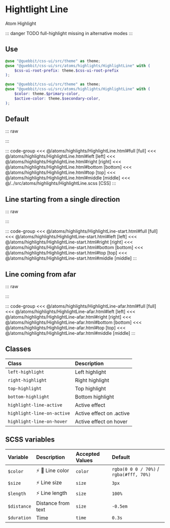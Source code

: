 # Hightlight Line
<Badge type="tip">Atom</Badge> <Badge type="info">Highlight</Badge>

::: danger TODO
full-highlight missing in alternative modes
:::

## Use

```scss
@use "@guebbit/css-ui/src/theme" as theme;
@use "@guebbit/css-ui/src/atoms/highlights/HighlightLine" with (
    $css-ui-root-prefix: theme.$css-ui-root-prefix
);
```

```scss
@use "@guebbit/css-ui/src/theme" as theme;
@use "@guebbit/css-ui/src/atoms/highlights/HighlightLine" with (
    $color: theme.$primary-color,
    $active-color: theme.$secondary-color,
);
```

## Default

::: raw
<div class="dev-section">
    <!--@include: ../../atoms/highlights/HighlightLine.html -->
</div>
:::


::: code-group
<<< @/atoms/highlights/HighlightLine.html#full [full]
<<< @/atoms/highlights/HighlightLine.html#left [left]
<<< @/atoms/highlights/HighlightLine.html#right [right]
<<< @/atoms/highlights/HighlightLine.html#bottom [bottom]
<<< @/atoms/highlights/HighlightLine.html#top [top]
<<< @/atoms/highlights/HighlightLine.html#middle [middle]
<<< @/../src/atoms/highlights/HighlightLine.scss [CSS]
:::

## Line starting from a single direction

::: raw
<div class="dev-section">
    <!--@include: ../../atoms/highlights/HighlightLine-start.html -->
</div>
:::

::: code-group
<<< @/atoms/highlights/HighlightLine-start.html#full [full]
<<< @/atoms/highlights/HighlightLine-start.html#left [left]
<<< @/atoms/highlights/HighlightLine-start.html#right [right]
<<< @/atoms/highlights/HighlightLine-start.html#bottom [bottom]
<<< @/atoms/highlights/HighlightLine-start.html#top [top]
<<< @/atoms/highlights/HighlightLine-start.html#middle [middle]
:::

## Line coming from afar

::: raw
<div class="dev-section">
    <!--@include: ../../atoms/highlights/HighlightLine-afar.html -->
</div>
:::

::: code-group
<<< @/atoms/highlights/HighlightLine-afar.html#full [full]
<<< @/atoms/highlights/HighlightLine-afar.html#left [left]
<<< @/atoms/highlights/HighlightLine-afar.html#right [right]
<<< @/atoms/highlights/HighlightLine-afar.html#bottom [bottom]
<<< @/atoms/highlights/HighlightLine-afar.html#top [top]
<<< @/atoms/highlights/HighlightLine-afar.html#middle [middle]
:::


## Classes

| Class                      | Description              |
|:---------------------------|:-------------------------|
| `left-highlight`           | Left highlight           |
| `right-highlight`          | Right highlight          |
| `top-highlight`            | Top highlight            |
| `bottom-highlight`         | Bottom highlight         |
| `highlight-line-active`    | Active effect            |
| `highlight-line-on-active` | Active effect on .active |
| `highlight-line-on-hover`  | Active effect on hover   |

## SCSS variables

| Variable         | Description                                     | Accepted Values | Default                               |
|:-----------------|:------------------------------------------------|:----------------|:--------------------------------------|
| `$color`         | :zap: :first_quarter_moon_with_face: Line color | `color`         | `rgba(0 0 0 / 70%)` / `rgba(#fff, 70%)` |
| `$size`          | :zap: Line size                                 | `size`          | `3px`                                 |
| `$length`        | :zap: Line length                               | `size`          | `100%`                                |
| `$distance`      | Distance from text                              | `size`          | `-0.5em`                              |
| `$duration`      | Time                                            | `time`          | `0.3s`                                |

<style lang="scss">
@use "../docs/theme" as theme;
@use "../src/atoms/highlights/HighlightLine" with (
    $css-ui-root-prefix: theme.$css-ui-root-prefix
);

.highlight-line{
    font-size: 2em;
}
</style>

